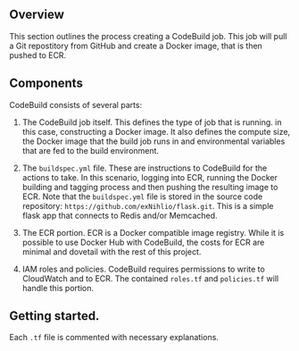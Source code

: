 ## Overview

This section outlines the process creating a CodeBuild job. This job will
pull a Git repostitory from GitHub and create a Docker image, that is then
pushed to ECR.

## Components

CodeBuild consists of several parts:

1. The CodeBuild job itself. This defines the type of job that is running.
in this case, constructing a Docker image. It also defines the compute size,
the Docker image that the build job runs in and environmental variables that
are fed to the build environment.

2. The `buildspec.yml` file. These are instructions to CodeBuild for the actions
to take. In this scenario, logging into ECR, running the Docker building and tagging
process and then pushing the resulting image to ECR. Note that the `buildspec.yml` file
is stored in the source code repository: `https://github.com/exNihlio/flask.git`. This is
a simple flask app that connects to Redis and/or Memcached.

3. The ECR portion. ECR is a Docker compatible image registry. While it is possible to
use Docker Hub with CodeBuild, the costs for ECR are minimal and dovetail with the rest
of this project. 

4. IAM roles and policies. CodeBuild requires permissions to write to CloudWatch and to
ECR. The contained `roles.tf` and `policies.tf` will handle this portion.


## Getting started. 

Each `.tf` file is commented with necessary explanations.
